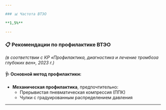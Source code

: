 ```yaml
---

### 📊 Частота ВТЭО

**1,5%**

---
```


### 📋 Рекомендации по профилактике ВТЭО

*(в соответствии с КР «Профилактика, диагностика и лечение тромбоза глубоких вен», 2023 г.)*

#### 🩺 Основной метод профилактики:
- **Механическая профилактика**, предпочтительно:
  - Прерывистая пневматическая компрессия (ППК)
  - Чулки с градуированным распределением давления

---